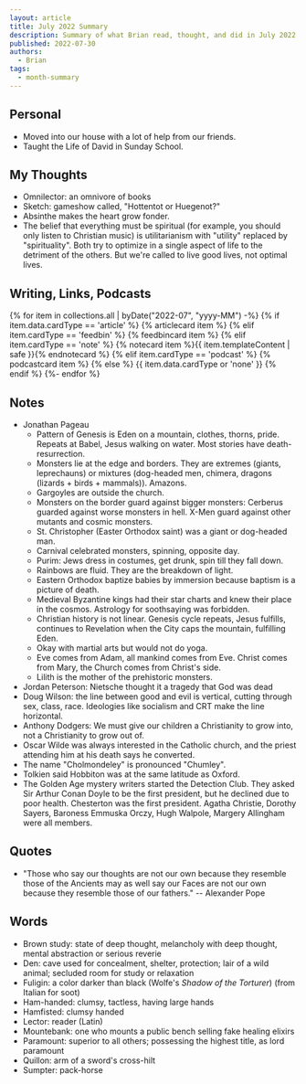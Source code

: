 ```yaml
---
layout: article
title: July 2022 Summary
description: Summary of what Brian read, thought, and did in July 2022
published: 2022-07-30
authors:
  - Brian
tags:
  - month-summary
---
```


## Personal
- Moved into our house with a lot of help from our friends.
- Taught the Life of David in Sunday School.

## My Thoughts
- Omnilector: an omnivore of books
- Sketch: gameshow called, "Hottentot or Huegenot?"
- Absinthe makes the heart grow fonder.
- The belief that everything must be spiritual (for example, you should only listen to Christian music) is utilitarianism with "utility" replaced by "spirituality". Both try to optimize in a single aspect of life to the detriment of the others. But we're called to live good lives, not optimal lives.

## Writing, Links, Podcasts

<div class="stack cards">
{% for item in collections.all | byDate("2022-07", "yyyy-MM") -%}
  {% if item.data.cardType == 'article' %}
  {% articlecard item %}
  {% elif item.cardType == 'feedbin' %}
  {% feedbincard item %}
  {% elif item.cardType == 'note' %}
  {% notecard item %}{{ item.templateContent | safe }}{% endnotecard %}
  {% elif item.cardType == 'podcast' %}
  {% podcastcard item %}
  {% else %}
  {{ item.data.cardType or 'none' }}
  {% endif %}
{%- endfor %}
</div>

## Notes
- Jonathan Pageau
  - Pattern of Genesis is Eden on a mountain, clothes, thorns, pride. Repeats at Babel, Jesus walking on water. Most stories have death-resurrection.
  - Monsters lie at the edge and borders. They are extremes (giants, leprechauns) or mixtures (dog-headed men, chimera, dragons (lizards + birds + mammals)). Amazons.
  - Gargoyles are outside the church.
  - Monsters on the border guard against bigger monsters: Cerberus guarded against worse monsters in hell. X-Men guard against other mutants and cosmic monsters.
  - St. Christopher (Easter Orthodox saint) was a giant or dog-headed man.
  - Carnival celebrated monsters, spinning, opposite day. 
  - Purim: Jews dress in costumes, get drunk, spin till they fall down.
  - Rainbows are fluid. They are the breakdown of light.
  - Eastern Orthodox baptize babies by immersion because baptism is a picture of death.
  - Medieval Byzantine kings had their star charts and knew their place in the cosmos. Astrology for soothsaying was forbidden.
  - Christian history is not linear. Genesis cycle repeats, Jesus fulfills, continues to Revelation when the City caps the mountain, fulfilling Eden.
  - Okay with martial arts but would not do yoga.
  - Eve comes from Adam, all mankind comes from Eve. Christ comes from Mary, the Church comes from Christ's side.
  - Lilith is the mother of the prehistoric monsters.
- Jordan Peterson: Nietsche thought it a tragedy that God was dead
- Doug Wilson: the line between good and evil is vertical, cutting through sex, class, race. Ideologies like socialism and CRT make the line horizontal.
- Anthony Dodgers: We must give our children a Christianity to grow into, not a Christianity to grow out of.
- Oscar Wilde was always interested in the Catholic church, and the priest attending him at his death says he converted.
- The name "Cholmondeley" is pronounced "Chumley".
- Tolkien said Hobbiton was at the same latitude as Oxford.
- The Golden Age mystery writers started the Detection Club. They asked Sir Arthur Conan Doyle to be the first president, but he declined due to poor health. Chesterton was the first president. Agatha Christie, Dorothy Sayers, Baroness Emmuska Orczy, Hugh Walpole, Margery Allingham were all members.

## Quotes
- "Those who say our thoughts are not our own because they resemble those of the Ancients may as well say our Faces are not our own because they resemble those of our fathers." -- Alexander Pope

## Words
- Brown study: state of deep thought, melancholy with deep thought, mental abstraction or serious reverie
- Den: cave used for concealment, shelter, protection; lair of a wild animal; secluded room for study or relaxation
- Fuligin: a color darker than black (Wolfe's *Shadow of the Torturer*) (from Italian for soot)
- Ham-handed: clumsy, tactless, having large hands
- Hamfisted: clumsy handed
- Lector: reader (Latin)
- Mountebank: one who mounts a public bench selling fake healing elixirs
- Paramount: superior to all others; possessing the highest title, as lord paramount
- Quillon: arm of a sword's cross-hilt
- Sumpter: pack-horse